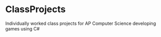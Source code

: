 # ClassProjects
Individually worked class projects for AP Computer Science developing games using C#
